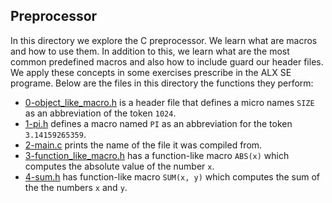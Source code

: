 Preprocessor
---
In this directory we explore the C preprocessor. We learn what are macros and how to use them. In addition to this, we learn what are the most common predefined macros and also how to include guard our header files. We apply these concepts in some exercises prescribe in the ALX SE programe. Below are the files in this directory the functions they perform:
- [0-object\_like\_macro.h](https://github.com/KatlegoMachethe/alx-low_level_programming/tree/master/0x0D-preprocessor/0-object_like_macro.h)	is a header file that defines a micro names `SIZE` as an abbreviation of the token `1024`.
- [1-pi.h](https://github.com/KatlegoMachethe/alx-low_level_programming/tree/master/0x0D-preprocessor/1-pi.h)	defines a macro named `PI` as an abbreviation for the token `3.14159265359`.
- [2-main.c](https://github.com/KatlegoMachethe/alx-low_level_programming/tree/master/0x0D-preprocessor/2-main.c)	prints the name of the file it was compiled from.
- [3-function\_like\_macro.h](https://github.com/KatlegoMachethe/alx-low_level_programming/tree/master/0x0D-preprocessor/3-function_like_macro.h)	has a function-like macro `ABS(x)` which computes the absolute value of the number `x`.
- [4-sum.h](https://github.com/KatlegoMachethe/alx-low_level_programming/tree/master/0x0D-preprocessor/4-sum.h)	has function-like macro `SUM(x, y)` which  computes the sum of the the numbers `x` and `y`.
